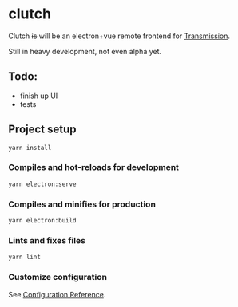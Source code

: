 # clutch

Clutch ~~is~~ will be an electron+vue remote frontend for [Transmission](https://github.com/transmission/transmission).

Still in heavy development, not even alpha yet.

## Todo:
* finish up UI
* tests



## Project setup
```
yarn install
```

### Compiles and hot-reloads for development
```
yarn electron:serve
```

### Compiles and minifies for production
```
yarn electron:build
```

### Lints and fixes files
```
yarn lint
```

### Customize configuration
See [Configuration Reference](https://cli.vuejs.org/config/).
